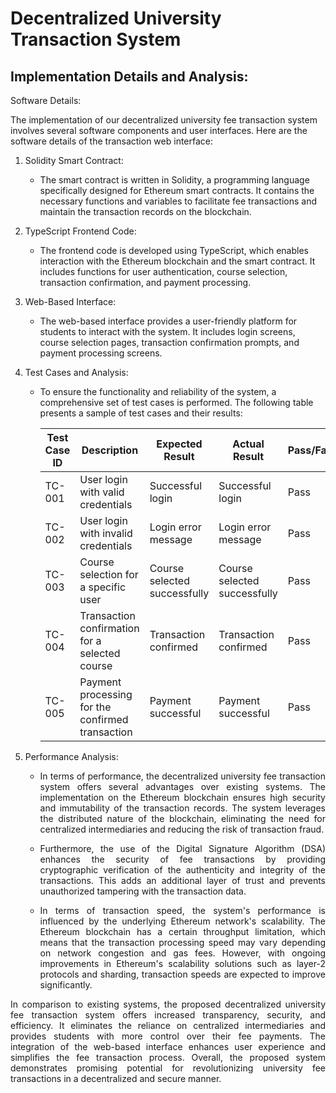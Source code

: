 # Decentralized University Transaction System


## Implementation Details and Analysis:

Software Details:

The implementation of our decentralized university fee transaction system involves several software components and user interfaces. Here are the software details of the transaction web interface:

1. Solidity Smart Contract:
   - The smart contract is written in Solidity, a programming language specifically designed for Ethereum smart contracts. It contains the necessary functions and variables to facilitate fee transactions and maintain the transaction records on the blockchain.
   

2. TypeScript Frontend Code:
   - The frontend code is developed using TypeScript, which enables interaction with the Ethereum blockchain and the smart contract. It includes functions for user authentication, course selection, transaction confirmation, and payment processing.

   
3. Web-Based Interface:
   - The web-based interface provides a user-friendly platform for students to interact with the system. It includes login screens, course selection pages, transaction confirmation prompts, and payment processing screens.
   

4. Test Cases and Analysis:

   - To ensure the functionality and reliability of the system, a comprehensive set of test cases is performed. The following table presents a sample of test cases and their results:

     | Test Case ID | Description                                             | Expected Result              | Actual Result                | Pass/Fail |
     |--------------|-------------------------------------------------------- |-----------------             |---------------               |-----------|
     | TC-001       | User login with valid credentials                       | Successful login             | Successful login             | Pass      |
     | TC-002       | User login with invalid credentials                     | Login error message          | Login error message          | Pass      |
     | TC-003       | Course selection for a specific user                    | Course selected successfully | Course selected successfully | Pass      |
     | TC-004       | Transaction confirmation for a selected course          | Transaction confirmed        | Transaction confirmed        | Pass      |
     | TC-005       | Payment processing for the confirmed transaction        | Payment successful           | Payment successful           | Pass      |

5. Performance Analysis:

   - <p align="justify">In terms of performance, the decentralized university fee transaction system offers several advantages over existing systems. The implementation on the Ethereum blockchain ensures high security and immutability of the transaction records. The system leverages the distributed nature of the blockchain, eliminating the need for centralized intermediaries and reducing the risk of transaction fraud.</p>

   - <p align="justify">Furthermore, the use of the Digital Signature Algorithm (DSA) enhances the security of fee transactions by providing cryptographic verification of the authenticity and integrity of the transactions. This adds an additional layer of trust and prevents unauthorized tampering with the transaction data.</p>

   - <p align="justify"> In terms of transaction speed, the system's performance is influenced by the underlying Ethereum network's scalability. The Ethereum blockchain has a certain throughput limitation, which means that the transaction processing speed may vary depending on network congestion and gas fees. However, with ongoing improvements in Ethereum's scalability solutions such as layer-2 protocols and sharding, transaction speeds are expected to improve significantly. </p>

<p align="justify"> In comparison to existing systems, the proposed decentralized university fee transaction system offers increased transparency, security, and efficiency. It eliminates the reliance on centralized intermediaries and provides students with more control over their fee payments. The integration of the web-based interface enhances user experience and simplifies the fee transaction process. Overall, the proposed system demonstrates promising potential for revolutionizing university fee transactions in a decentralized and secure manner. </p>
